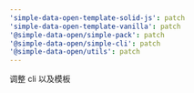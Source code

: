 ```yaml
---
'simple-data-open-template-solid-js': patch
'simple-data-open-template-vanilla': patch
'@simple-data-open/simple-pack': patch
'@simple-data-open/simple-cli': patch
'@simple-data-open/utils': patch
---
```


调整 cli 以及模板
